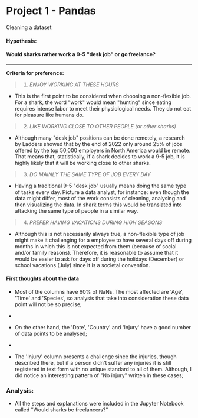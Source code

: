 # Project 1 - Pandas
Cleaning a dataset
  

#### Hypothesis:
 #### Would sharks rather work a 9-5 "desk job" or go freelance? 
  ***

**Criteria for preference:**
&nbsp;
  >1. *ENJOY WORKING AT THESE HOURS*
   - This is the first point to be considered when choosing a non-flexible job. For a shark, the word "work" would mean "hunting" since eating requires intense labor to meet their physiological needs. They do not eat for pleasure like humans do.
  &nbsp;
  >2. *LIKE WORKING CLOSE TO OTHER PEOPLE (or other sharks)*
   - Although many "desk job" positions can be done remotely, a research by Ladders showed that by the end of 2022 only around 25% of jobs offered by the top 50,000 employers in North America would be remote. That means that, statistically, if a shark decides to work a 9-5 job, it is highly likely that it will be working close to other sharks.
&nbsp;
  >3. *DO MAINLY THE SAME TYPE OF JOB EVERY DAY*
   - Having a traditional 9-5 "desk job" usually means doing the same type of tasks every day. Picture a data analyst, for instance: even though the data might differ, most of the work consists of cleaning, analysing and then visualizing the data. In shark terms this would be translated into attacking the same type of people in a similar way.
  &nbsp;
  >4. *PREFER HAVING VACATIONS DURING HIGH SEASONS*
 - Although this is not necessarily always true, a non-flexible type of job might make it challenging for a employee to have several days off during months in which this is not expected from them (because of social and/or family reasons). Therefore, it is reasonable to assume that it would be easier to ask for days off during the holidays (December) or school vacations (July) since it is a societal convention.
  
#### First thoughts about the data

- Most of the columns have 60% of NaNs. The most affected are 'Age', 'Time' and 'Species', so analysis that take into consideration these data point will not be so precise;  
-  
  
- On the other hand, the 'Date', 'Country' and 'Injury' have a good number of data points to be analysed;
- 
  
- The 'Injury' column presents a challenge since the injuries, though described there, but if a person didn't suffer any injuries it is still registered in text form with no unique standard to all of them. Although, I did notice an interesting pattern of "No injury" written in these cases;


### Analysis:

- All the steps and explanations were included in the Jupyter Notebook called "Would sharks be freelancers?"